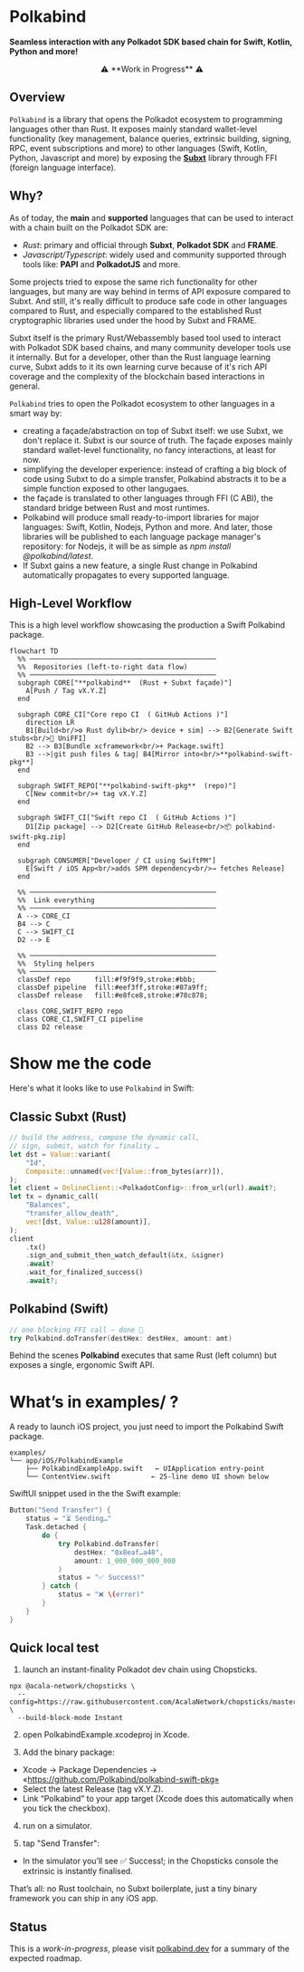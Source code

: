 # Polkabind

**Seamless interaction with any Polkadot SDK based chain for Swift, Kotlin, Python and more!**

<p align="center">
  ⚠️ **Work in Progress** ⚠️
</p>

## Overview

`Polkabind` is a library that opens the Polkadot ecosystem to programming languages other than Rust. It exposes mainly standard wallet-level functionality (key management, balance queries, extrinsic building, signing, RPC, event subscriptions and more) to other languages (Swift, Kotlin, Python, Javascript and more) by exposing the **[Subxt](https://github.com/paritytech/subxt)** library through FFI (foreign language interface). 

## Why?

As of today, the **main** and **supported** languages that can be used to interact with a chain built on the Polkadot SDK are:

- *Rust*: primary and official through **Subxt**, **Polkadot SDK** and **FRAME**.
- *Javascript/Typescript*: widely used and community supported through tools like: **PAPI** and **PolkadotJS** and more.

Some projects tried to expose the same rich functionality for other languages, but many are way behind in terms of API exposure compared to Subxt. And still, it's really difficult to produce safe code in other languages compared to Rust, and especially compared to the established Rust cryptographic libraries used under the hood by Subxt and FRAME.

Subxt itself is the primary Rust/Webassembly based tool used to interact with Polkadot SDK based chains, and many community developer tools use it internally. But for a developer, other than the Rust language learning curve, Subxt adds to it its own learning curve because of it's rich API coverage and the complexity of the blockchain based interactions in general.

`Polkabind` tries to open the Polkadot ecosystem to other languages in a smart way by: 

- creating a façade/abstraction on top of Subxt itself: we use Subxt, we don't replace it. Subxt is our source of truth. The façade exposes mainly standard wallet-level functionality, no fancy interactions, at least for now.
- simplifying the developer experience: instead of crafting a big block of code using Subxt to do a simple transfer, Polkabind abstracts it to be a simple function exposed to other langugaes.
- the façade is translated to other languages through FFI (C ABI), the standard bridge between Rust and most runtimes.
- Polkabind will produce small ready-to-import libraries for major languages: Swift, Kotlin, Nodejs, Python and more. And later, those libraries will be published to each language package manager's repository: for Nodejs, it will be as simple as *npm install @polkabind/latest*. 
- If Subxt gains a new feature, a single Rust change in Polkabind automatically propagates to every supported language.


## High-Level Workflow

This is a high level workflow showcasing the production a Swift Polkabind package.

```mermaid
flowchart TD
  %% ──────────────────────────────────────────────
  %%  Repositories (left-to-right data flow)
  %% ──────────────────────────────────────────────
  subgraph CORE["**polkabind**  (Rust + Subxt façade)"]
    A[Push / Tag vX.Y.Z]
  end

  subgraph CORE_CI["Core repo CI  ( GitHub Actions )"]
    direction LR
    B1[Build<br/>⚙️ Rust dylib<br/> device + sim] --> B2[Generate Swift stubs<br/>🔧 UniFFI]
    B2 --> B3[Bundle xcframework<br/>+ Package.swift]
    B3 -->|git push files & tag| B4[Mirror into<br/>**polkabind-swift-pkg**]
  end

  subgraph SWIFT_REPO["**polkabind-swift-pkg**  (repo)"]
    C[New commit<br/>+ tag vX.Y.Z]
  end

  subgraph SWIFT_CI["Swift repo CI  ( GitHub Actions )"]
    D1[Zip package] --> D2[Create GitHub Release<br/>📦 polkabind-swift-pkg.zip]
  end

  subgraph CONSUMER["Developer / CI using SwiftPM"]
    E[Swift / iOS App<br/>adds SPM dependency<br/>→ fetches Release]
  end

  %% ──────────────────────────────────────────────
  %%  Link everything
  %% ──────────────────────────────────────────────
  A --> CORE_CI
  B4 --> C
  C --> SWIFT_CI
  D2 --> E

  %% ──────────────────────────────────────────────
  %%  Styling helpers
  %% ──────────────────────────────────────────────
  classDef repo      fill:#f9f9f9,stroke:#bbb;
  classDef pipeline  fill:#eef3ff,stroke:#87a9ff;
  classDef release   fill:#e8fce8,stroke:#78c878;

  class CORE,SWIFT_REPO repo
  class CORE_CI,SWIFT_CI pipeline
  class D2 release
  ```

# Show me the code

Here's what it looks like to use `Polkabind` in Swift:

## Classic Subxt (Rust)

``` rust
// build the address, compose the dynamic call,
// sign, submit, watch for finality …
let dst = Value::variant(
    "Id",
    Composite::unnamed(vec![Value::from_bytes(arr)]),
);
let client = OnlineClient::<PolkadotConfig>::from_url(url).await?;
let tx = dynamic_call(
    "Balances",
    "transfer_allow_death",
    vec![dst, Value::u128(amount)],
);
client
    .tx()
    .sign_and_submit_then_watch_default(&tx, &signer)
    .await?
    .wait_for_finalized_success()
    .await?;
```

## Polkabind (Swift)
```swift
// one blocking FFI call – done 🎉
try Polkabind.doTransfer(destHex: destHex, amount: amt)
```

Behind the scenes **Polkabind** executes that same Rust (left column) but
exposes a single, ergonomic Swift API.

# What’s in examples/ ?
A ready to launch iOS project, you just need to import the Polkabind Swift package.

```
examples/
└── app/iOS/PolkabindExample
    ├── PolkabindExampleApp.swift   ← UIApplication entry-point
    └── ContentView.swift          ← 25-line demo UI shown below
```

SwiftUI snippet used in the the Swift example:

```swift
Button("Send Transfer") {
    status = "⏳ Sending…"
    Task.detached {
        do {
            try Polkabind.doTransfer(
                destHex: "0x8eaf…a48",
                amount: 1_000_000_000_000
            )
            status = "✅ Success!"
        } catch {
            status = "❌ \(error)"
        }
    }
}

```

## Quick local test

1. launch an instant-finality Polkadot dev chain using Chopsticks.
``` shell
npx @acala-network/chopsticks \
  --config=https://raw.githubusercontent.com/AcalaNetwork/chopsticks/master/configs/polkadot.yml \
  --build-block-mode Instant
```

2. open PolkabindExample.xcodeproj in Xcode.

3. Add the binary package:
  - Xcode →  Package Dependencies → «https://github.com/Polkabind/polkabind-swift-pkg»
  - Select the latest Release (tag vX.Y.Z).
  - Link “Polkabind” to your app target (Xcode does this automatically when you tick the checkbox).
  
4. run on a simulator.

5. tap "Send Transfer":
  - In the simulator you’ll see ✅ Success!; in the Chopsticks console the extrinsic is instantly finalised.

That’s all: no Rust toolchain, no Subxt boilerplate, just a tiny binary framework you can ship in any iOS app.

## Status

This is a *work-in-progress*, please visit [polkabind.dev](https://polkabind.dev) for a summary of the expected roadmap.
